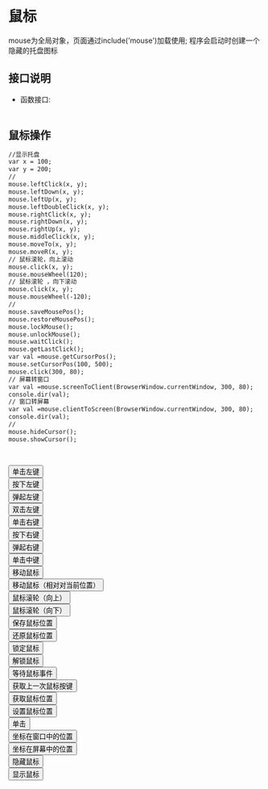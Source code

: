 ﻿# 鼠标
  mouse为全局对象，页面通过include('mouse')加载使用;
     程序会启动时创建一个隐藏的托盘图标
  <link rel="stylesheet" type="text/css" href="docs/css/common.css" />
  <script src="docs/js/string.js" type="text/javascript" charset="utf-8"></script>
  <script src="docs/js/template.js" type="text/javascript" charset="utf-8"></script>
  <script src="docs/js/mouse.js" type="text/javascript" charset="utf-8"></script>
  
## 接口说明
<ul><li class="param">函数接口:</li></ul>

<table id="method" class="table" >
     
</table>
 
 

## 鼠标操作


```html
//显示托盘
var x = 100;
var y = 200;
// 
mouse.leftClick(x, y);
mouse.leftDown(x, y);
mouse.leftUp(x, y);
mouse.leftDoubleClick(x, y);
mouse.rightClick(x, y);
mouse.rightDown(x, y);
mouse.rightUp(x, y);
mouse.middleClick(x, y);
mouse.moveTo(x, y);
mouse.moveR(x, y);
// 鼠标滚轮，向上滚动
mouse.click(x, y);
mouse.mouseWheel(120);
// 鼠标滚轮 ，向下滚动
mouse.click(x, y);
mouse.mouseWheel(-120);
// 
mouse.saveMousePos();
mouse.restoreMousePos();
mouse.lockMouse();
mouse.unlockMouse();
mouse.waitClick();
mouse.getLastClick();
var val =mouse.getCursorPos();
mouse.setCursorPos(100, 500);
mouse.click(300, 80);
// 屏幕转窗口
var val =mouse.screenToClient(BrowserWindow.currentWindow, 300, 80);
console.dir(val);
// 窗口转屏幕
var val =mouse.clientToScreen(BrowserWindow.currentWindow, 300, 80);
console.dir(val);
// 
mouse.hideCursor();
mouse.showCursor();
 
 
```
<div class="row">
    <div class="col-xs-3">
      <button class="btn btn-outline-primary btn-block"  id="leftClick">单击左键</button>
    </div>
    <div class="col-xs-3">
      <button class="btn btn-outline-primary btn-block"  id="leftDown">按下左键</button>
    </div>
  	<div class="col-xs-3">
      <button class="btn btn-outline-primary btn-block"  id="leftUp">弹起左键</button>
    </div>
  	<div class="col-xs-3">
      <button class="btn btn-outline-primary btn-block"  id="leftDoubleClick">双击左键</button>
    </div>
  	<div class="col-xs-3">
      <button class="btn btn-outline-primary btn-block"  id="rightClick">单击右键</button>
    </div>
  	<div class="col-xs-3">
      <button class="btn btn-outline-primary btn-block"  id="rightDown">按下右键</button>
    </div>
  	<div class="col-xs-3">
      <button class="btn btn-outline-primary btn-block"  id="rightUp">弹起右键</button>
    </div>
  	<div class="col-xs-3">
      <button class="btn btn-outline-primary btn-block"  id="middleClick">单击中键</button>
    </div>
  	<div class="col-xs-3">
      <button class="btn btn-outline-primary btn-block"  id="moveTo">移动鼠标</button>
    </div>
  	<div class="col-xs-3">
      <button class="btn btn-outline-primary btn-block"  id="moveR">移动鼠标（相对对当前位置）</button>
    </div>
  	<div class="col-xs-3">
      <button class="btn btn-outline-primary btn-block"  id="mouseWheelUp">鼠标滚轮（向上）</button>
    </div>
    	<div class="col-xs-3">
      <button class="btn btn-outline-primary btn-block"  id="mouseWheelDown">鼠标滚轮（向下）</button>
    </div>
  	<div class="col-xs-3">
      <button class="btn btn-outline-primary btn-block"  id="saveMousePos">保存鼠标位置</button>
    </div>
  	<div class="col-xs-3">
      <button class="btn btn-outline-primary btn-block"  id="restoreMousePos">还原鼠标位置</button>
    </div>
  	<div class="col-xs-3">
      <button class="btn btn-outline-primary btn-block"  id="lockMouse">锁定鼠标</button>
    </div>
  	<div class="col-xs-3">
      <button class="btn btn-outline-primary btn-block"  id="unlockMouse">解锁鼠标</button>
    </div>
  	<div class="col-xs-3">
      <button class="btn btn-outline-primary btn-block"  id="waitClick">等待鼠标事件</button>
    </div>
  	<div class="col-xs-3">
      <button class="btn btn-outline-primary btn-block"  id="getLastClick">获取上一次鼠标按键</button>
   </div> 
    <div class="col-xs-3">
      <button class="btn btn-outline-primary btn-block"  id="getCursorPos">获取鼠标位置</button>
    </div>
    <div class="col-xs-3">
      <button class="btn btn-outline-primary btn-block"  id="setCursorPos">设置鼠标位置</button>
    </div>
    <div class="col-xs-3">
      <button class="btn btn-outline-primary btn-block"  id="sendClick">单击</button>
    </div>
    <div class="col-xs-3">
      <button class="btn btn-outline-primary btn-block"  id="screenToClient">坐标在窗口中的位置</button>
    </div>
    <div class="col-xs-3">
      <button class="btn btn-outline-primary btn-block"  id="clientToScreen">坐标在屏幕中的位置</button>
    </div>
     <div class="col-xs-3">
      <button class="btn btn-outline-primary btn-block"  id="hideCursor">隐藏鼠标</button>
    </div>
     <div class="col-xs-3">
      <button class="btn btn-outline-primary btn-block"  id="showCursor">显示鼠标</button>
    </div>
</div>